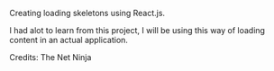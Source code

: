 Creating loading skeletons using React.js.

I had alot to learn from this project, I will be using this way of loading content in an actual application.

Credits: The Net Ninja

